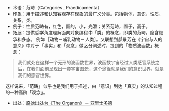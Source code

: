 + 术语：范畴（Categories , Praedicamenta）
+ 印象：用于描述和认知客观存在现象的最广义分类。包括物体，意识，性质，关系，类。
+ 例子：性质范畴有，红色，圆的，小，光滑；关系范畴，置于，高于。
+ 拓展：提供哲学角度理解面向对象编程中「类」的概念，即类的范畴，隐含继承和多态。
例如［动物－哺乳动物－人类］。又联想到郝景芳在《宇宙与人的意义》中对于「事实」和「观念」做区分阐述时，提到的「物质波函数」概念：

> 我们就处在这样一个无形的波函数世界，波函数宇宙经过人类感官系统之后，在我们面前呈现出一套宇宙图景，这个途径就是我们的意识世界，就是我们的感官世界。

这样说来，「范畴」似乎也是我们用于描述，由「意识」到达「真实」的认知过程的一种高阶「观念」。
+ 出处：[原始出处为《The Organon》－ 亚里士多德](https://en.wikipedia.org/wiki/Categories_(Aristotle))
